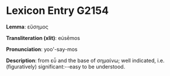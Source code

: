 # Lexicon Entry G2154

**Lemma**: εὔσημος

**Transliteration (xlit)**: eúsēmos

**Pronunciation**: yoo'-say-mos

**Description**:
from εὖ and the base of σημαίνω; well indicated, i.e. (figuratively) significant:--easy to be understood.
